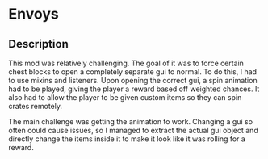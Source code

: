 # Envoys
## Description
This mod was relatively challenging. The goal of it was to force certain chest blocks to open a completely separate gui to normal. To do this, I had to use mixins and listeners. Upon opening the correct gui, a spin animation had to be played, giving the player a reward based off weighted chances. It also had to allow the player to be given custom items so they can spin crates remotely.


The main challenge was getting the animation to work. Changing a gui so often could cause issues, so I managed to extract the actual gui object and directly change the items inside it to make it look like it was rolling for a reward.
